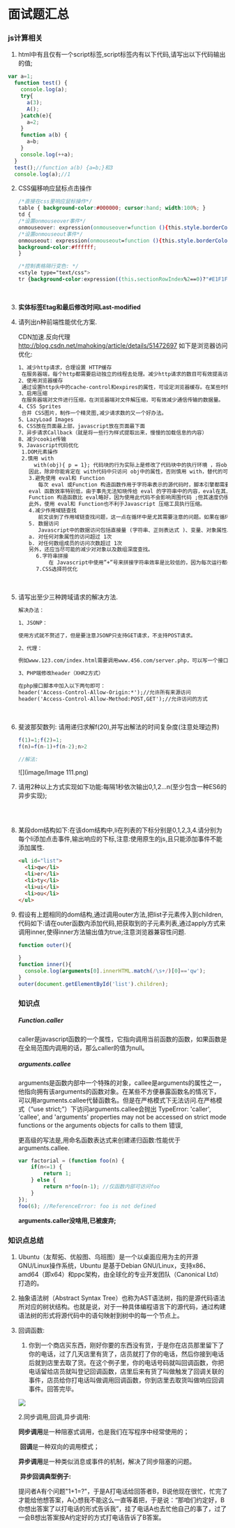 # 面试题汇总

### js计算相关

1. html中有且仅有一个script标签,script标签内有以下代码,请写出以下代码输出的值;

```javascript
var a=1;
  function test() {
    console.log(a);
    try{
      a(3);
      A();
    }catch(e){
      a=2;
    }
    function a(b) {
      a=b;
    }
    console.log(++a);
  }
  test();//function a(b) {a=b;}和3
  console.log(a);//1
```

2. CSS偏移响应鼠标点击操作

   ```css
   /*直接在css里响应鼠标操作*/
   table { background-color:#000000; cursor:hand; width:100%; } 
   td { 
   /*设置onmouseover事件*/ 
   onmouseover: expression(onmouseover=function (){this.style.borderColor ='blue';this.style.color='red';this.style.backgroundColor ='yellow'}); 
   /*设置onmouseout事件*/ 
   onmouseout: expression(onmouseout=function (){this.style.borderColor='';this.style.color='';this.style.backgroundColor =''}); 
   background-color:#ffffff; 
   } 

   /*控制表格隔行变色: */
   <style type="text/css"> 
   tr {background-color:expression((this.sectionRowIndex%2==0)?"#E1F1F1":"#F0F0F0")} 

   ```

   ​

3. **实体标签Etag和最后修改时间Last-modified**

4. 请列出n种前端性能优化方案.

   CDN加速.反向代理 http://blog.csdn.net/mahoking/article/details/51472697  如下是浏览器访问优化:

   ```reStructuredText
   1、减少http请求，合理设置 HTTP缓存
   	在服务器端，每个http都需要启动独立的线程去处理。减少http请求的数目可有效提高访问性能。减少http的主要手段是合并CSS、合并JavaScript、合并图片。
   2、使用浏览器缓存
   	通过设置http头中的cache-control和expires的属性，可设定浏览器缓存。在某些时候，静态资源文件变化需要及时应用到客户端浏览器，这种情况，可通过改变文件名实现，生成一个新的js文件并更新HTML文件中的引用。
   3、启用压缩
   	在服务器端对文件进行压缩，在浏览器端对文件解压缩，可有效减少通信传输的数据量。
   4、CSS Sprites
   	合并 CSS图片，制作一个精灵图,减少请求数的又一个好办法。
   5、LazyLoad Images
   6、CSS放在页面最上部，javascript放在页面最下面
   7、异步请求Callback（就是将一些行为样式提取出来，慢慢的加载信息的内容）
   8、减少cookie传输
   9、Javascript代码优化
   	1.DOM元素操作
   	2.慎用 with　
   		with(obj){ p = 1}; 代码块的行为实际上是修改了代码块中的执行环境 ，将obj放在了其作用域链的最前端，在 with代码块中访问非局部变量是都是先从 obj上开始查找，如果没有再依次按作用域链向上查找，因此使用 with相当于增加了作用域链长度。而每次查找作用域链都是要消耗时间的，过长的作用域链会导致查找性能下降。 
   　　因此，除非你能肯定在 with代码中只访问 obj中的属性，否则慎用 with，替代的可以使用局部变量缓存需要访问的属性。
   　　3.避免使用 eval和 Function
   　　	每次 eval 或Function 构造函数作用于字符串表示的源代码时，脚本引擎都需要将源代码转换成可执行代码。这是很消耗资源的操作 —— 通常比简单的函数调用慢 100倍以上。 
   　　eval 函数效率特别低，由于事先无法知晓传给 eval 的字符串中的内容，eval在其上下文中解释要处理的代码，也就是说编译器无法优化上下文，因此只能有浏览器在运行时解释代码。这对性能影响很大。 
   　　Function 构造函数比 eval略好，因为使用此代码不会影响周围代码 ;但其速度仍很慢。 
   　　此外，使用 eval和 Function也不利于Javascript 压缩工具执行压缩。
   　　4.减少作用域链查找
   　　	前文谈到了作用域链查找问题，这一点在循环中是尤其需要注意的问题。如果在循环中需要访问非本作用域下的变量时请在遍历之前用局部变量缓存该变量，并在遍历结束后再重写那个变量，这一点对全局变量尤其重要，因为全局变量处于作用域链的最顶端，访问时的查找次数是最多的。 此外，要减少作用域链查找还应该减少闭包的使用。
   　　5. 数据访问
   　　	Javascript中的数据访问包括直接量 (字符串、正则表达式 )、变量、对象属性以及数组，其中对直接量和局部变量的访问是最快的，对对象属性以及数组的访问需要更大的开销。当出现以下情况时，建议将数据放入局部变量： 
   　　a. 对任何对象属性的访问超过 1次 
   　　b. 对任何数组成员的访问次数超过 1次 
   　　另外，还应当尽可能的减少对对象以及数组深度查找。
   　	6.字符串拼接
   　		在 Javascript中使用”+”号来拼接字符串效率是比较低的，因为每次运行都会开辟新的内存并生成新的字符串变量，然后将拼接结果赋值给新变量。与之相比更为高效的做法是使用数组的 join方法，即将需要拼接的字符串放在数组中最后调用其 join方法得到结果。不过由于使用数组也有一定的开销，因此当需要拼接的字符串较多的时候可以考虑用此方法。
   　	7.CSS选择符优化
   ```

   ​

5. 请写出至少三种跨域请求的解决方法.

   ```reStructuredText
   解决办法：

   1、JSONP：

   使用方式就不赘述了，但是要注意JSONP只支持GET请求，不支持POST请求。

   2、代理：

   例如www.123.com/index.html需要调用www.456.com/server.php，可以写一个接口www.123.com/server.php，由这个接口在后端去调用www.456.com/server.php并拿到返回值，然后再返回给index.html，这就是一个代理的模式。相当于绕过了浏览器端，自然就不存在跨域问题。

   3、PHP端修改header（XHR2方式）

   在php接口脚本中加入以下两句即可：
   header('Access-Control-Allow-Origin:*');//允许所有来源访问
   header('Access-Control-Allow-Method:POST,GET');//允许访问的方式
   ```

   ​

6. 斐波那契数列: 请用递归求解f(20),并写出解法的时间复杂度(注意处理边界)

   ```javascript
   f(1)=1;f(2)=1;
   f(n)=f(n-1)+f(n-2);n>2

   //解法:
   ```

   ![](image/Image 111.png)

7. 请用2种以上方式实现如下功能:每隔1秒依次输出0,1,2...n(至少包含一种ES6的异步实现);

   ```javascript

   ```

   ​

8. 某段dom结构如下:在该dom结构中,li在列表的下标分别是0,1,2,3,4.请分别为每个li添加点击事件,输出响应的下标,注意:使用原生的js,且只能添加事件不能添加属性.

   ```html
   <ul id="list">
     <li>qw</li>
     <li>er</li>
     <li>ty</li>
     <li>ui</li>
     <li>ou</li>
   </ul>
   ```

9. 假设有上题相同的dom结构,通过调用outer方法,把list子元素传入到children,代码如下:请在outer函数内添加代码,把获取到的子元素列表,通过apply方式来调用inner,使得inner方法输出值为true;注意浏览器兼容性问题.

   ```javascript
   function outer(){
     
   }
   function inner(){
     console.log(arguments[0].innerHTML.match(/\s+/)[0]=='qw');
   }
   outer(document.getElementById('list').children);
   ```

   ### 知识点

   ##### Function.caller

   caller是javascript函数的一个属性，它指向调用当前函数的函数，如果函数是在全局范围内调用的话，那么caller的值为null。

   ##### arguments.callee

   arguments是函数内部中一个特殊的对象，callee是arguments的属性之一， 他指向拥有该arguments的函数对象。在某些不方便暴露函数名的情况下， 可以用arguments.callee代替函数名。但是在严格模式下无法访问.在严格模式（“use strict;”）下访问arguments.callee会抛出 TypeError: 'caller', 'callee', and 'arguments' properties may not be accessed on strict mode functions or the arguments objects for calls to them 错误,

   更高级的写法是,用命名函数表达式来创建递归函数:性能优于arguments.callee.

   ```javascript
   var factorial = (function foo(n) {
       if(n<=1) {
           return 1;
       } else {
           return n*foo(n-1); //仅函数内部可访问foo
       }
   });
   foo(6); //ReferenceError: foo is not defined
   ```

   **arguments.caller没啥用,已被废弃;**

### 知识点总结

1. Ubuntu（友帮拓、优般图、乌班图）是一个以桌面应用为主的开源GNU/Linux操作系统，Ubuntu 是基于Debian GNU/Linux，支持x86、amd64（即x64）和ppc架构，由全球化的专业开发团队（Canonical Ltd）打造的。

2. 抽象语法树（Abstract Syntax Tree）也称为AST语法树，指的是源代码语法所对应的树状结构。也就是说，对于一种具体编程语言下的源代码，通过构建语法树的形式将源代码中的语句映射到树中的每一个节点上。 

3. 回调函数:

   1. 你到一个商店买东西，刚好你要的东西没有货，于是你在店员那里留下了你的电话，过了几天店里有货了，店员就打了你的电话，然后你接到电话后就到店里去取了货。在这个例子里，你的电话号码就叫回调函数，你把电话留给店员就叫登记回调函数，店里后来有货了叫做触发了回调关联的事件，店员给你打电话叫做调用回调函数，你到店里去取货叫做响应回调事件。回答完毕。

   ![](image/callback.jpg)

   2.同步调用,回调,异步调用:

   ​	**同步调用**是一种阻塞式调用，也是我们在写程序中经常使用的；

   ​	**回调**是一种双向的调用模式；

   ​	**异步调用**是一种类似消息或事件的机制，解决了同步阻塞的问题。

   ​	**异步回调典型例子:**

   ​	提问者A有个问题"1+1=?"，于是A打电话给回答者B，B说他现在很忙，忙完了才能给他想答案，A心想我不能这么一直等着把，于是说：“那咱们约定好，B你想出答案了以打电话的形式告诉我”，挂了电话A也去忙他自己的事了，过了一会B想出答案按A约定好的方式打电话告诉了B答案。

